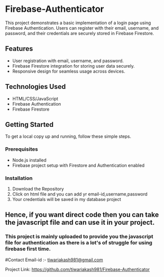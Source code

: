 # Firebase-Authenticator

This project demonstrates a basic implementation of a login page using Firebase Authentication. Users can register with their email, username, and password, and their credentials are securely stored in Firebase Firestore.

## Features

- User registration with email, username, and password.
- Firebase Firestore integration for storing user data securely.
- Responsive design for seamless usage across devices.

## Technologies Used

- HTML/CSS/JavaScript
- Firebase Authentication
- Firebase Firestore

## Getting Started

To get a local copy up and running, follow these simple steps.

### Prerequisites

- Node.js installed
- Firebase project setup with Firestore and Authentication enabled

### Installation

1. Download the Repository
2. Click on html file and you can add yr email-id,username,password
3. Your credentials will be saved in my database project

  
## Hence, if you want direct code then you can take the javascript file and can use it in your project.
 ### This project is mainly uploaded to provide you the javascript file for authentication as there is a lot's of struggle for using firebase first time.
#Contact
Email-id :- tiwariakash981@gmail.com

Project Link: https://github.com/tiwariakash981/Firebase-Authenticator
   
